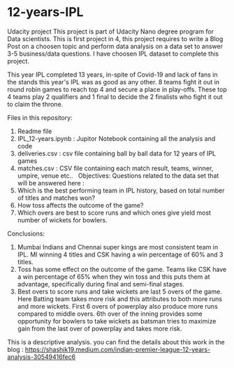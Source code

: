 # 12-years-IPL
Udacity project
This project is part of Udacity Nano degree program for Data scientists. This is first project in 4, this project requires to write a Blog Post on a choosen topic and perform data analysis on a data set to answer 3-5 business/data questions. I have choosen IPL dataset to complete this project.

This year IPL completed 13 years, in-spite of Covid-19 and lack of fans in the stands  this year's IPL was as good as any other. 8 teams fight it out in round robin games to reach top 4 and secure a place in play-offs. These top 4 teams play 2 qualifiers and 1 final to decide the 2 finalists who fight it out to claim the throne. 

Files in this repository: 
1. Readme file 
2. IPL_12-years.ipynb : Jupitor Notebook containing all the analysis and code
3. deliveries.csv : csv file containing ball by ball data for 12 years of IPL games
4. matches.csv : CSV file containing each match result, teams, winner, umpire, venue etc..
 
Objectives:
Questions related to the data set that will be answered here : 
1. Which is the best performing team in IPL history, based on total number of titles and matches won?
2. How toss affects the outcome of the game?
3. Which overs are best to score runs and which ones give yield most number of wickets for bowlers.

Conclusions:

1. Mumbai Indians and Chennai super kings are most consistent team in IPL. MI winning 4 titles and CSK having a win percentage of 60% and 3 titles.
2. Toss has some effect on the outcome of the game. Teams like CSK have a win percentage of 65% when they win toss and this puts them at advantage, specifically during final and semi-final stages.
3. Best overs to score runs and take wickets are last 5 overs of the game. Here Batting team takes more risk and this attributes to both more runs and more wickets. First 6 overs of powerplay also produce more runs compared to middle overs. 6th over of the inning provides some opportunity for bowlers to take wickets as batsman tries to maximize gain from the last over of powerplay and takes more risk.


This is a descriptive analysis. you can find the details about this work in the blog : https://shashik19.medium.com/indian-premier-league-12-years-analysis-30549416fec6
